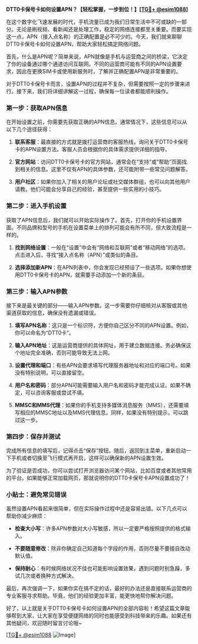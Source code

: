 **DTT0卡保号卡如何设置APN？【轻松掌握，一步到位！】[[TG💪+ @esim1088](https://t.me/s/esim1088)]**

在这个数字化飞速发展的时代，手机流量已成为我们日常生活中不可或缺的一部分。无论是刷视频、看新闻还是处理工作，稳定的网络连接都至关重要。而要实现这一点，APN（接入点名称）的正确配置是必不可少的。今天，我们就来聊聊DTT0卡保号卡如何设置APN，帮助大家轻松搞定网络问题。

首先，什么是APN呢？简单来说，APN就像是手机与运营商之间的桥梁，它决定了你的设备通过哪个通道访问互联网。不同的运营商可能有不同的APN设置要求，因此在更换SIM卡或使用新服务时，了解并正确配置APN是非常重要的。

对于DTT0卡保号卡而言，设置APN的过程并不复杂，但需要按照一定的步骤来进行。接下来，我们将详细讲解这一过程，确保每一位读者都能顺利操作。

### 第一步：获取APN信息

在开始设置之前，你需要先获取正确的APN信息。通常情况下，这些信息可以从以下几个途径获得：

1. **联系客服**：最直接的方式就是拨打运营商的客服热线，询问关于DTT0卡保号卡的APN设置方法。客服人员会根据你的具体需求提供详细的指导。
   
2. **官方网站**：访问DTT0卡保号卡的官方网站，通常会在“支持”或“帮助”页面找到相关的信息。这里不仅有APN的具体参数，还可能附带一些常见问题解答。

3. **用户社区**：如果你加入了相关的用户论坛或社交媒体群组，也可以向其他用户请教。他们可能会分享自己的经验，甚至提供一些实用的小技巧。

### 第二步：进入手机设置

获取了APN信息后，我们就可以开始实际操作了。首先，打开你的手机设置界面。不同品牌和型号的手机在设置菜单上的排列可能会有所不同，但大致流程是一样的。

1. **找到网络设置**：一般在“设置”中会有“网络和互联网”或者“移动网络”的选项。点击进入后，寻找“接入点名称（APN）”或类似的条目。

2. **选择添加新APN**：在APN列表中，你会发现已经预设了一些选项。如果你想使用DTT0卡保号卡的APN，就需要手动添加一个新的条目。

### 第三步：输入APN参数

接下来是最关键的部分——输入APN参数。这一步需要你仔细核对从客服或其他渠道获取的信息，确保没有遗漏或错误。

1. **填写APN名称**：这只是一个标识符，方便你自己区分不同的APN设置。例如，你可以命名为“DTT0卡”。

2. **输入APN地址**：这是运营商提供的具体网址，用于建立数据连接。务必确保这个地址完全准确，否则可能导致无法上网。

3. **设置代理和端口**：有些APN会要求填写代理服务器地址和对应的端口号。如果没有特别说明，可以直接留空。

4. **用户名和密码**：部分APN可能需要输入用户名和密码才能完成认证。如果不确定，可以咨询客服或尝试不填。

5. **MMSC和MMS代理**：如果你的手机支持多媒体消息服务（MMS），还需要填写相应的MMSC地址以及MMS代理信息。同样，如果没有特别提示，可以跳过这一步。

### 第四步：保存并测试

完成所有信息的填写后，记得点击“保存”按钮。随后，返回到主菜单，重新启动一下手机或者切换至飞行模式再开启，这样可以确保新的APN设置生效。

为了验证是否成功，你可以尝试打开浏览器访问某个网站，比如百度或者其他常用的平台。如果能够正常加载网页，那就说明你的DTT0卡保号卡APN设置成功了！

### 小贴士：避免常见错误

虽然设置APN看起来很简单，但在实际操作过程中还是容易出错。以下几点可以帮助你减少麻烦：

- **检查大小写**：许多APN参数对大小写敏感，所以一定要严格按照提供的格式输入。
  
- **不要随意修改**：除非你确定自己知道每个字段的作用，否则尽量不要擅自改动默认值。

- **保持耐心**：有时候网络状况不佳也可能影响设置效果，遇到问题时别急躁，多试几次或者换种方式解决。

最后，再次强调一下，如果你实在搞不定的话，最好的办法还是直接联系运营商的专业客服寻求帮助。毕竟，他们的经验更加丰富，能更快地帮你解决问题。

好了，以上就是关于DTT0卡保号卡如何设置APN的全部内容啦！希望这篇文章能够帮到大家，让大家在享受便捷网络的同时也能感受到科技带来的乐趣。如果还有其他疑问，欢迎随时留言讨论哦~ 

[[TG💪+ @esim1088](https://t.me/s/esim1088) ![Image](https://i.postimg.cc/4NQfJmqS/Snipaste-2025-05-13-00-14-12.png)]